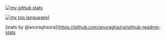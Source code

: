 [![my github stats](https://github-readme-stats.vercel.app/api?username=matalina&count_private=true&show_icons=true&include_all_commits=true)](https://github.com/anuraghazra/github-readme-stats)

[![my top languages](https://github-readme-stats.vercel.app/api/top-langs/?username=matalina&layout=compact)](https://github.com/anuraghazra/github-readme-stats)]

[stats by @anuraghazra](https://github.com/anuraghazra/github-readme-stats
